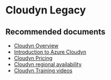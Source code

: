 <properties
	pageTitle="cloudyn legacy"
	description="cloudyn legacy"
	service="azure-billing"
	resource="billing"
	authors="prdasneo"
	displayOrder=""
	selfHelpType="generic"
	supportTopicIds="32615277"
	resourceTags=""
	productPesIds="15659"
	cloudEnvironments="public"
/>

# Cloudyn Legacy

## **Recommended documents**

* [Cloudyn Overview](https://docs.microsoft.com/azure/cost-management/overview)<br>
* [Introduction to Azure Cloudyn](https://azure.microsoft.com/resources/videos/azure-cost-management-overview-and-demo)
* [Cloudyn Pricing](https://azure.microsoft.com/pricing/details/cost-management)<br>
* [Cloudyn regional availability](https://azure.microsoft.com/global-infrastructure/services/)<br>
* [Cloudyn Training videos](https://docs.microsoft.com/azure/cost-management/ref-videos)<br>
